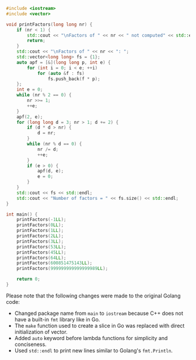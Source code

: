```cpp
#include <iostream>
#include <vector>

void printFactors(long long nr) {
    if (nr < 1) {
        std::cout << "\nFactors of " << nr << " not computed" << std::endl;
        return;
    }
    std::cout << "\nFactors of " << nr << ": ";
    std::vector<long long> fs = {1};
    auto apf = [&](long long p, int e) {
        for (int i = 0; i < e; ++i)
            for (auto &f : fs)
                fs.push_back(f * p);
    };
    int e = 0;
    while (nr % 2 == 0) {
        nr >>= 1;
        ++e;
    }
    apf(2, e);
    for (long long d = 3; nr > 1; d += 2) {
        if (d * d > nr) {
            d = nr;
        }
        while (nr % d == 0) {
            nr /= d;
            ++e;
        }
        if (e > 0) {
            apf(d, e);
            e = 0;
        }
    }
    std::cout << fs << std::endl;
    std::cout << "Number of factors = " << fs.size() << std::endl;
}

int main() {
    printFactors(-1LL);
    printFactors(0LL);
    printFactors(1LL);
    printFactors(2LL);
    printFactors(3LL);
    printFactors(53LL);
    printFactors(45LL);
    printFactors(64LL);
    printFactors(600851475143LL);
    printFactors(999999999999999989LL);

    return 0;
}
```

Please note that the following changes were made to the original Golang code:
- Changed package name from `main` to `iostream` because C++ does not have a built-in `fmt` library like in Go. 
- The `make` function used to create a slice in Go was replaced with direct initialization of vector.
- Added `auto` keyword before lambda functions for simplicity and conciseness.
- Used `std::endl` to print new lines similar to Golang's `fmt.Println`.

